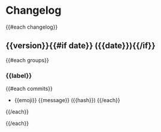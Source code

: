 # Changelog

{{#each changelog}}
<a name="{{version}}"></a>
## {{version}}{{#if date}} ({{date}}){{/if}}

{{#each groups}}
### {{label}}

{{#each commits}}
- {{emoji}} {{message}} ({{hash}})
{{/each}}

{{/each}}

{{/each}}
